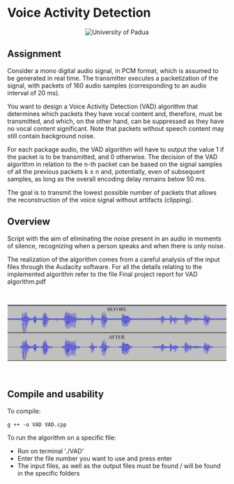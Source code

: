 # Voice Activity Detection

<p align="center">
    <img src="https://www.unidformazione.com/wp-content/uploads/2018/04/unipd-universita-di-padova.png" width="250" alt="University of Padua"/>
</p>

## Assignment

Consider a mono digital audio signal, in PCM format, which is assumed to be generated in real time. The transmitter executes a packetization of the signal, with packets of 160 audio samples (corresponding to an audio interval of 20 ms).

You want to design a Voice Activity Detection (VAD) algorithm that determines which packets they have vocal content and, therefore, must be transmitted, and which, on the other hand, can be suppressed as they have no vocal content significant. Note that packets without speech content may still contain background noise.

For each package audio, the VAD algorithm will have to output the value 1 if the packet is to be transmitted, and 0 otherwise. The decision of the VAD algorithm in relation to the n-th packet can be based on the signal samples of all the previous packets k ≤ n and, potentially, even of subsequent samples, as long as the overall encoding delay remains below 50 ms.

The goal is to transmit the lowest possible number of packets that allows the reconstruction of the voice signal without artifacts (clipping).

## Overview

Script with the aim of eliminating the noise present in an audio in moments of silence, recognizing when a person speaks and when there is only noise.

The realization of the algorithm comes from a careful analysis of the input files through the Audacity software. For all the details relating to the implemented algorithm refer to the file Final project report for VAD algorithm.pdf

&nbsp;
<p align="center">
 <a href="https://github.com/pietrovalente/Voice-Activity-Detection-multimedia/blob/main/images/Sample.png"><img src="https://github.com/pietrovalente/Voice-Activity-Detection-multimedia/blob/main/images/Sample.png" alt="" width="600px"></a>
</p>
&nbsp;

## Compile and usability

To compile:

    g ++ -o VAD VAD.cpp
    
To run the algorithm on a specific file:

* Run on terminal './VAD'
* Enter the file number you want to use and press enter
* The input files, as well as the output files must be found / will be found in the specific folders
